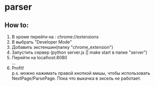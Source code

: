 # parser
## How to:
1. В хроме перейти на : chrome://extensions
2. В выбрать "Developer Mode"
3. Добавить экстеншин(папку "chrome_extension")
4. Запустить сервер (python server.js || make start в папке "server")
5. Перейти на localhost:8080<br>
...<br>
6. Profit!<br>
p.s. можно нажимать правой кнопкой мишы, чтобы использовать NextPage/ParsePage.
Пока что выкачка в эксель не работает.

